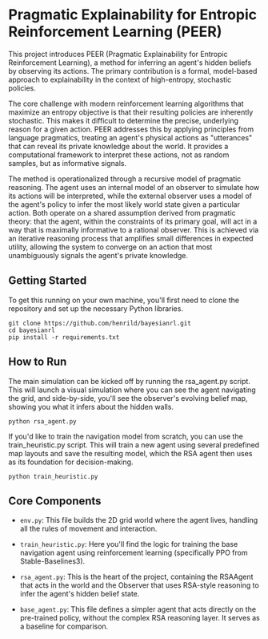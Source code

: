# Pragmatic Explainability for Entropic Reinforcement Learning (PEER)
This project introduces PEER (Pragmatic Explainability for Entropic Reinforcement Learning), a method for inferring an agent's hidden beliefs by observing its actions. The primary contribution is a formal, model-based approach to explainability in the context of high-entropy, stochastic policies.

The core challenge with modern reinforcement learning algorithms that maximize an entropy objective is that their resulting policies are inherently stochastic. This makes it difficult to determine the precise, underlying reason for a given action. PEER addresses this by applying principles from language pragmatics, treating an agent's physical actions as "utterances" that can reveal its private knowledge about the world. It provides a computational framework to interpret these actions, not as random samples, but as informative signals.

The method is operationalized through a recursive model of pragmatic reasoning. The agent uses an internal model of an observer to simulate how its actions will be interpreted, while the external observer uses a model of the agent's policy to infer the most likely world state given a particular action. Both operate on a shared assumption derived from pragmatic theory: that the agent, within the constraints of its primary goal, will act in a way that is maximally informative to a rational observer. This is achieved via an iterative reasoning process that amplifies small differences in expected utility, allowing the system to converge on an action that most unambiguously signals the agent's private knowledge.

## Getting Started

To get this running on your own machine, you'll first need to clone the repository and set up the necessary Python libraries.


    git clone https://github.com/henrild/bayesianrl.git
    cd bayesianrl
    pip install -r requirements.txt

## How to Run

The main simulation can be kicked off by running the rsa_agent.py script. This will launch a visual simulation where you can see the agent navigating the grid, and side-by-side, you'll see the observer's evolving belief map, showing you what it infers about the hidden walls.


    python rsa_agent.py


If you'd like to train the navigation model from scratch, you can use the train_heuristic.py script. This will train a new agent using several predefined map layouts and save the resulting model, which the RSA agent then uses as its foundation for decision-making.


    python train_heuristic.py


## Core Components

  - `env.py`: This file builds the 2D grid world where the agent lives, handling all the rules of movement and interaction.

  - `train_heuristic.py`: Here you'll find the logic for training the base navigation agent using reinforcement learning (specifically PPO from Stable-Baselines3).

  - `rsa_agent.py`: This is the heart of the project, containing the RSAAgent that acts in the world and the Observer that uses RSA-style reasoning to infer the agent's hidden belief state.

  - `base_agent.py`: This file defines a simpler agent that acts directly on the pre-trained policy, without the complex RSA reasoning layer. It serves as a baseline for comparison.
